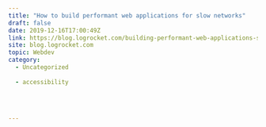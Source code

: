 ```yaml
---
title: "How to build performant web applications for slow networks"
draft: false
date: 2019-12-16T17:00:49Z
link: https://blog.logrocket.com/building-performant-web-applications-slow-networks/?utm_medium=RSS&utm_source=hune
site: blog.logrocket.com
topic: Webdev
category:
  - Uncategorized
  
  - accessibility
  
   
  

---
```

